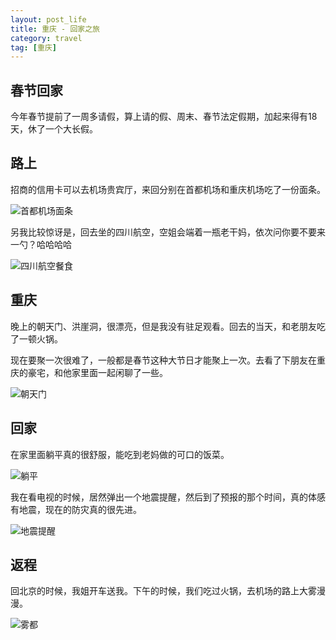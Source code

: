 ```yaml
---
layout: post_life
title: 重庆 - 回家之旅
category: travel
tag: [重庆]
---
```


## 春节回家

今年春节提前了一周多请假，算上请的假、周末、春节法定假期，加起来得有18天，休了一个大长假。

## 路上

招商的信用卡可以去机场贵宾厅，来回分别在首都机场和重庆机场吃了一份面条。

![首都机场面条](https://blogcdn.qihope.com/github-life/2025-02-08-chongqing-travel-1-1.png)

另我比较惊讶是，回去坐的四川航空，空姐会端着一瓶老干妈，依次问你要不要来一勺？哈哈哈哈

![四川航空餐食](https://blogcdn.qihope.com/github-life/2025-02-08-chongqing-travel-1-2.png)

## 重庆

晚上的朝天门、洪崖洞，很漂亮，但是我没有驻足观看。回去的当天，和老朋友吃了一顿火锅。

现在要聚一次很难了，一般都是春节这种大节日才能聚上一次。去看了下朋友在重庆的豪宅，和他家里面一起闲聊了一些。

![朝天门](https://blogcdn.qihope.com/github-life/2025-02-08-chongqing-travel-1-3.png)

## 回家

在家里面躺平真的很舒服，能吃到老妈做的可口的饭菜。

![躺平](https://blogcdn.qihope.com/github-life/2025-02-08-chongqing-travel-1-5.png)

我在看电视的时候，居然弹出一个地震提醒，然后到了预报的那个时间，真的体感有地震，现在的防灾真的很先进。

![地震提醒](https://blogcdn.qihope.com/github-life/2025-02-08-chongqing-travel-1-6.png)

## 返程

回北京的时候，我姐开车送我。下午的时候，我们吃过火锅，去机场的路上大雾漫漫。

![雾都](https://blogcdn.qihope.com/github-life/2025-02-08-chongqing-travel-1-7.png)